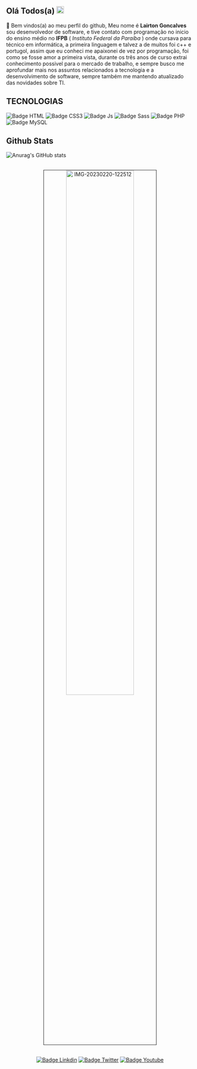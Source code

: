 
<h2>Olá Todos(a) <img src="https://media.giphy.com/media/BXjqytvu9bKzCUHdzz/giphy.gif" width="20"></h2>

🎉 Bem vindos(a) ao meu perfil do github, Meu nome é **Lairton Goncalves** sou desenvolvedor de software, e tive contato com programação no inicio do ensino médio no **IFPB** ( _Instituto Federal da Paraíba_ ) onde cursava para técnico em informática, a primeira linguagem e talvez a de muitos foi c++ e portugol, assim que eu conheci me apaixonei de vez por programação, foi como se fosse amor a primeira vista, durante os três anos de curso extrai conhecimento possivel para o mercado de trabalho, e sempre busco me aprofundar mais nos assuntos relacionados a tecnologia e a desenvolvimento de software, sempre também me mantendo atualizado das novidades sobre TI. 

<h2><strong>TECNOLOGIAS</strong></h1>
  
![Badge HTML](https://img.shields.io/badge/HTML-f2c207?style=for-the-badge&logo=html5&logoColor=white) ![Badge CSS3](https://img.shields.io/badge/CSS-079af2?&style=for-the-badge&logo=css3&logoColor=white) ![Badge Js](https://img.shields.io/badge/JavaScript-F7DF1E?style=for-the-badge&logo=javascript&logoColor=black) ![Badge Sass](https://img.shields.io/badge/Sass-CC6699?style=for-the-badge&logo=sass&logoColor=white) ![Badge PHP](https://img.shields.io/badge/PHP-777BB4?style=for-the-badge&logo=php&logoColor=white) ![Badge MySQL](https://img.shields.io/badge/MySQL-00000F?style=for-the-badge&logo=mysql&logoColor=white)

<h2><strong>Github Stats</strong></h2>

![Anurag's GitHub stats](https://github-readme-stats.vercel.app/api?username=Lairton-G&show_icons=true&theme=radical)

<br>

<div align="center">
<img  src="https://i.ibb.co/6H7KMCV/IMG-20230220-122512.jpg" alt="IMG-20230220-122512" border="1" width="60%">
</div>
  
<div align="center">
  <br>
  
[![Badge Linkdin](https://img.shields.io/badge/LinkedIn-0f0?style=for-the-badge&logo=linkedin&logoColor=white)](https://www.linkedin.com/in/lairton-goncalves-dev)
[![Badge Twitter](https://img.shields.io/badge/Twitter-1DA1F2?style=for-the-badge&logo=twitter&logoColor=white)](https://www.twitter.com/LairtonGoncal)
[![Badge Youtube](https://img.shields.io/badge/Youtube-f00?style=for-the-badge&logo=youtube&logoColor=white)](https://www.youtube.com/@LairtonGoncalves)
  
</div>
